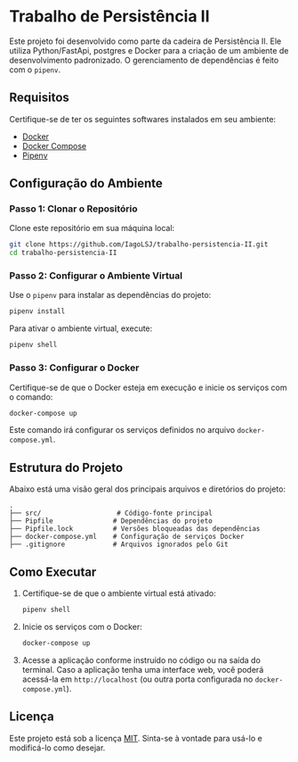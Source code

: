 # Trabalho de Persistência II

Este projeto foi desenvolvido como parte da cadeira de Persistência II. Ele utiliza Python/FastApi, postgres e Docker para a criação de um ambiente de desenvolvimento padronizado. O gerenciamento de dependências é feito com o `pipenv`.

## Requisitos

Certifique-se de ter os seguintes softwares instalados em seu ambiente:

- [Docker](https://www.docker.com/)
- [Docker Compose](https://docs.docker.com/compose/)
- [Pipenv](https://pipenv.pypa.io/en/latest/)

## Configuração do Ambiente

### Passo 1: Clonar o Repositório

Clone este repositório em sua máquina local:

```bash
git clone https://github.com/IagoLSJ/trabalho-persistencia-II.git
cd trabalho-persistencia-II
```

### Passo 2: Configurar o Ambiente Virtual

Use o `pipenv` para instalar as dependências do projeto:

```bash
pipenv install
```

Para ativar o ambiente virtual, execute:

```bash
pipenv shell
```

### Passo 3: Configurar o Docker

Certifique-se de que o Docker esteja em execução e inicie os serviços com o comando:

```bash
docker-compose up
```

Este comando irá configurar os serviços definidos no arquivo `docker-compose.yml`.

## Estrutura do Projeto

Abaixo está uma visão geral dos principais arquivos e diretórios do projeto:

```
.
├── src/                   # Código-fonte principal
├── Pipfile               # Dependências do projeto
├── Pipfile.lock          # Versões bloqueadas das dependências
├── docker-compose.yml    # Configuração de serviços Docker
├── .gitignore            # Arquivos ignorados pelo Git
```

## Como Executar

1. Certifique-se de que o ambiente virtual está ativado:

    ```bash
    pipenv shell
    ```

2. Inicie os serviços com o Docker:

    ```bash
    docker-compose up
    ```

3. Acesse a aplicação conforme instruído no código ou na saída do terminal. Caso a aplicação tenha uma interface web, você poderá acessá-la em `http://localhost` (ou outra porta configurada no `docker-compose.yml`).

## Licença

Este projeto está sob a licença [MIT](LICENSE). Sinta-se à vontade para usá-lo e modificá-lo como desejar.
